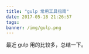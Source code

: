 ```yaml
---
title: "gulp 常用工具指南"
date: 2017-05-18 21:26:57
tags:
banner: /img/gulp.png
---
```


最近 gulp 用的比较多，总结一下。
